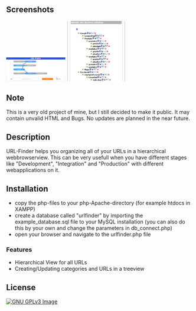 ## Screenshots

[<img src="img/example_main.jpg" width=160>](img/example_main.jpg)
[<img src="img/example_tree.jpg" width=160>](img/example_tree.jpg)
## Note

This is a very old project of mine, but I still decided to make it public. It may contain unvalid HTML and Bugs. No updates are planned in the near future.

## Description

URL-Finder helps you organizing all of your URLs in a hierarchical webbrowserview. This can be very usefull when you have different stages like "Development", "Integration" and "Production" with different webapplications on it.

## Installation

* copy the php-files to your php-Apache-directory (for example htdocs in XAMPP)
* create a database called "urlfinder" by importing the example_database.sql file to your MySQL installation (you can also do this by your own and change the parameters in db_connect.php)
* open your browser and navigate to the urlfinder.php file

### Features

* Hierarchical View for all URLs
* Creating/Updating categories and URLs in a treeview


## License
[![GNU GPLv3 Image](https://www.gnu.org/graphics/gplv3-127x51.png)](http://www.gnu.org/licenses/gpl-3.0.en.html)  